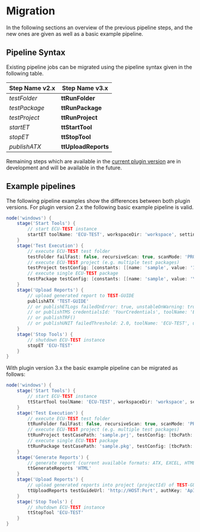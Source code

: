 # Migration

In the following sections an overview of the previous pipeline steps, and the new ones are given as well as a basic
example pipeline.

## Pipeline Syntax

Existing pipeline jobs can be migrated using the pipeline syntax given in the following table.

Step Name v2.x | Step Name v3.x
------------------ | ------------------
*testFolder* | **ttRunFolder**
*testPackage* | **ttRunPackage**
*testProject* | **ttRunProject**
*startET* | **ttStartTool**
*stopET* | **ttStopTool**
*publishATX* | **ttUploadReports**

Remaining steps which are available in the [current plugin version](https://github.com/jenkinsci/ecutest-plugin) are in
development and will be available in the future.

## Example pipelines

The following pipeline examples show the differences between both plugin versions. For plugin version 2.x the following
basic example pipeline is valid.

```groovy
node('windows') {
    stage('Start Tools') {
        // start ECU-TEST instance
        startET toolName: 'ECU-TEST', workspaceDir: 'workspace', settingsDir: 'settings'
    }
    stage('Test Execution') {
        // execute ECU-TEST test folder
        testFolder failFast: false, recursiveScan: true, scanMode: 'PROJECTS_ONLY', testFile: 'S:\\ample\\Path'
        // execute ECU-TEST project (e.g. multiple test packages)
        testProject testConfig: [constants: [[name: 'sample', value: '123']], tbcFile: 'sample.tbc', tcfFile: 'sample.tcf'], testFile: 'sample.prj'
        // execute single ECU-TEST package
        testPackage testConfig: [constants: [[name: 'sample', value: '\'samplevalue\'']], forceReload: true, tbcFile: '', tcfFile: ''], testFile: 'sample.pkg'
    }
    stage('Upload Reports') {
        // upload generated report to TEST-GUIDE
        publishATX 'TEST-GUIDE'
        // or publishETLogs failedOnError: true, unstableOnWarning: true
        // or publishTMS credentialsId: 'YourCredentials', toolName: 'ECU-TEST'
        // or publishTRF()
        // or publishUNIT failedThreshold: 2.0, toolName: 'ECU-TEST', unstableThreshold: 1.0
    }
    stage('Stop Tools') {
        // shutdown ECU-TEST instance
        stopET 'ECU-TEST'
    }
}
```

With plugin version 3.x the basic example pipeline can be migrated as follows:

```groovy
node('windows') {
    stage('Start Tools') {
        // start ECU-TEST instance
        ttStartTool toolName: 'ECU-TEST', workspaceDir: 'workspace', settingsDir: 'settings'
    }
    stage('Test Execution') {
        // execute ECU-TEST test folder
        ttRunFolder failFast: false, recursiveScan: true, scanMode: 'PROJECTS_ONLY', testCasePath: 'S:\\ample\\Path'
        // execute ECU-TEST project (e.g. multiple test packages)
        ttRunProject testCasePath: 'sample.prj', testConfig: [tbcPath: 'sample.tbc', tcfPath: 'sample.tcf', constants: [[label: 'sample', value: '123']]]
        // execute single ECU-TEST package
        ttRunPackage testCasePath: 'sample.pkg', testConfig: [tbcPath: '', tcfPath: '', forceConfigurationReload: true, constants: [[label: 'sample', value: '\'sampleValue\'']]]
    }
    stage('Generate Reports') {
        // generate report (current available formats: ATX, EXCEL, HTML, JSON, OMR, TestSpec, TRF-SPLIT, TXT, UNIT)
        ttGenerateReports 'HTML'
    }
    stage('Upload Reports') {
        // upload generated reports into project (projectId) of TEST-GUIDE
        ttUploadReports testGuideUrl: 'http://HOST:Port', authKey: 'ApIAUTheNtiCatIOnKeY0123456789', projectId: 1
    }
    stage('Stop Tools') {
        // shutdown ECU-TEST instance
        ttStopTool 'ECU-TEST'
    }
}
```